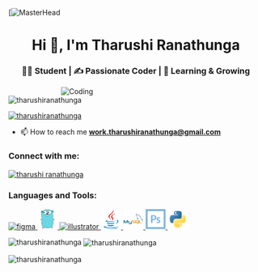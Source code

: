 [![MasterHead](https://tinyurl.com/yp5eqvz4)
<h1 align="center">Hi 👋, I'm Tharushi Ranathunga</h1>
<h3 align="center">👨‍🎓 Student | ✍️ Passionate Coder | 🌟 Learning & Growing</h3>
<img align="right" alt="Coding" width="400" src="[https://tinyurl.com/ynr9fy2e](https://camo.githubusercontent.com/09e4930a59167dcea9c9f2d64a1a73a31e89cdde6f1de97ed44d6a726a4ea388/68747470733a2f2f6465762d746f2d75706c6f6164732e73332e616d617a6f6e6177732e636f6d2f692f64347476756b6274356d726133376376776b6c6b2e6769663f7261773d74727565)">

<p align="left"> <img src="https://komarev.com/ghpvc/?username=tharushiranathunga&label=Profile%20views&color=0e75b6&style=flat" alt="tharushiranathunga" /> </p>

<p align="left"> <a href="https://github.com/ryo-ma/github-profile-trophy"><img src="https://github-profile-trophy.vercel.app/?username=tharushiranathunga" alt="tharushiranathunga" /></a> </p>

- 📫 How to reach me **work.tharushiranathunga@gmail.com**

<h3 align="left">Connect with me:</h3>
<p align="left">
<a href="https://linkedin.com/in/tharushi ranathunga" target="blank"><img align="center" src="https://raw.githubusercontent.com/rahuldkjain/github-profile-readme-generator/master/src/images/icons/Social/linked-in-alt.svg" alt="tharushi ranathunga" height="30" width="40" /></a>
</p>

<h3 align="left">Languages and Tools:</h3>
<p align="left"> <a href="https://www.figma.com/" target="_blank" rel="noreferrer"> <img src="https://www.vectorlogo.zone/logos/figma/figma-icon.svg" alt="figma" width="40" height="40"/> </a> <a href="https://golang.org" target="_blank" rel="noreferrer"> <img src="https://raw.githubusercontent.com/devicons/devicon/master/icons/go/go-original.svg" alt="go" width="40" height="40"/> </a> <a href="https://www.adobe.com/in/products/illustrator.html" target="_blank" rel="noreferrer"> <img src="https://www.vectorlogo.zone/logos/adobe_illustrator/adobe_illustrator-icon.svg" alt="illustrator" width="40" height="40"/> </a> <a href="https://www.java.com" target="_blank" rel="noreferrer"> <img src="https://raw.githubusercontent.com/devicons/devicon/master/icons/java/java-original.svg" alt="java" width="40" height="40"/> </a> <a href="https://www.mysql.com/" target="_blank" rel="noreferrer"> <img src="https://raw.githubusercontent.com/devicons/devicon/master/icons/mysql/mysql-original-wordmark.svg" alt="mysql" width="40" height="40"/> </a> <a href="https://www.photoshop.com/en" target="_blank" rel="noreferrer"> <img src="https://raw.githubusercontent.com/devicons/devicon/master/icons/photoshop/photoshop-line.svg" alt="photoshop" width="40" height="40"/> </a> <a href="https://www.python.org" target="_blank" rel="noreferrer"> <img src="https://raw.githubusercontent.com/devicons/devicon/master/icons/python/python-original.svg" alt="python" width="40" height="40"/> </a> </p>

<p><img align="left" src="https://github-readme-stats.vercel.app/api/top-langs?username=tharushiranathunga&show_icons=true&locale=en&layout=compact" alt="tharushiranathunga" /></p>

<p>&nbsp;<img align="center" src="https://github-readme-stats.vercel.app/api?username=tharushiranathunga&show_icons=true&locale=en" alt="tharushiranathunga" /></p>

<p><img align="center" src="https://github-readme-streak-stats.herokuapp.com/?user=tharushiranathunga&" alt="tharushiranathunga" /></p>
